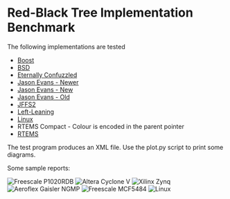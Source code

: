 # Red-Black Tree Implementation Benchmark

The following implementations are tested

* [Boost](http://www.boost.org/doc/libs/1_57_0/doc/html/boost/intrusive/rbtree.html)
* [BSD](https://github.com/freebsd/freebsd/blob/master/sys/sys/tree.h)
* [Eternally Confuzzled](http://eternallyconfuzzled.com/tuts/datastructures/jsw_tut_rbtree.aspx)
* [Jason Evans - Newer](http://www.canonware.com/download/rb/rb_newer/)
* [Jason Evans - New](http://www.canonware.com/download/rb/rb_new/)
* [Jason Evans - Old](http://www.canonware.com/download/rb/rb_old/)
* [JFFS2](https://github.com/RTEMS/rtems/blob/master/cpukit/libfs/src/jffs2/include/linux/rbtree.h)
* [Left-Leaning](http://www.25thandclement.com/~william/projects/llrb.h.html)
* [Linux](https://github.com/torvalds/linux/blob/master/include/linux/rbtree.h)
* RTEMS Compact - Colour is encoded in the parent pointer
* [RTEMS](https://github.com/RTEMS/rtems/blob/master/cpukit/score/include/rtems/score/rbtree.h)

The test program produces an XML file.  Use the plot.py script to print some
diagrams.

Some sample reports:

![Freescale P1020RDB](https://raw.githubusercontent.com/sebhub/rb-bench/master/reports/test-qoriq_p1020rdb.png)
![Altera Cyclone V](https://raw.githubusercontent.com/sebhub/rb-bench/master/reports/test-altcycv_devkit.png)
![Xilinx Zynq](https://raw.githubusercontent.com/sebhub/rb-bench/master/reports/test-xilinx_zynq_zc702.png)
![Aeroflex Gaisler NGMP](https://raw.githubusercontent.com/sebhub/rb-bench/master/reports/test-ngmp.png)
![Freescale MCF5484](https://raw.githubusercontent.com/sebhub/rb-bench/master/reports/test-m5484FireEngine.png)
![Linux](https://raw.githubusercontent.com/sebhub/rb-bench/master/reports/test-linux.png)
